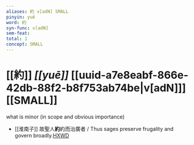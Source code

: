 ```yaml
---
aliases: 約 v[adN] SMALL
pinyin: yuē
word: 約
syn-func: v[adN]
sem-feat: 
total: 1
concept: SMALL 
---
```

# [[約]] *[[yuē]]*  [[uuid-a7e8eabf-866e-42db-88f2-b8f753ab74be|v[adN]]] [[SMALL]]
what is minor (in scope and obvious importance)
 - [[淮南子]] 故聖人**約**約而治廣者 / Thus sages preserve frugality and govern broadly.[HXWD](https://hxwd.org/textview.html?location=KR3j0010_tls_013-28a.82)